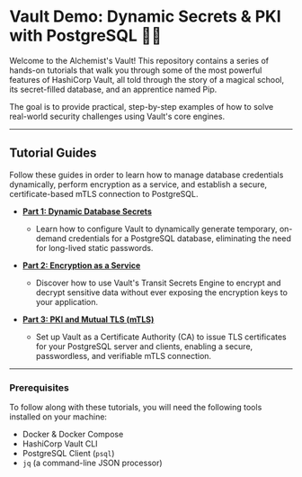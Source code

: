 # Vault Demo: Dynamic Secrets & PKI with PostgreSQL 🧙‍♂️

Welcome to the Alchemist's Vault! This repository contains a series of hands-on tutorials that walk you through some of the most powerful features of HashiCorp Vault, all told through the story of a magical school, its secret-filled database, and an apprentice named Pip.

The goal is to provide practical, step-by-step examples of how to solve real-world security challenges using Vault's core engines.

---
## Tutorial Guides

Follow these guides in order to learn how to manage database credentials dynamically, perform encryption as a service, and establish a secure, certificate-based mTLS connection to PostgreSQL.

* **[Part 1: Dynamic Database Secrets](./part1.md)**
    * Learn how to configure Vault to dynamically generate temporary, on-demand credentials for a PostgreSQL database, eliminating the need for long-lived static passwords.

* **[Part 2: Encryption as a Service](./part2.md)**
    * Discover how to use Vault's Transit Secrets Engine to encrypt and decrypt sensitive data without ever exposing the encryption keys to your application.

* **[Part 3: PKI and Mutual TLS (mTLS)](./part3.md)**
    * Set up Vault as a Certificate Authority (CA) to issue TLS certificates for your PostgreSQL server and clients, enabling a secure, passwordless, and verifiable mTLS connection.

---
### Prerequisites

To follow along with these tutorials, you will need the following tools installed on your machine:
* Docker & Docker Compose
* HashiCorp Vault CLI
* PostgreSQL Client (`psql`)
* `jq` (a command-line JSON processor)
